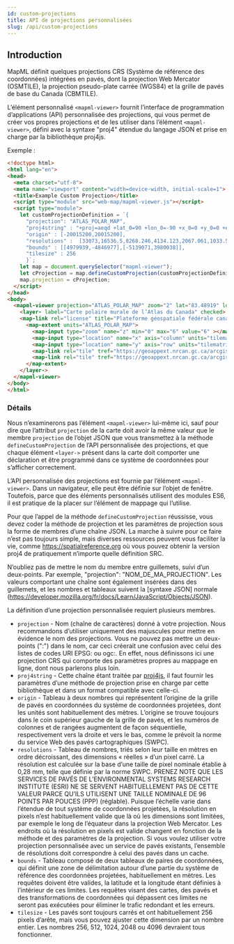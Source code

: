 ```yaml
---
id: custom-projections
title: API de projections personnalisées
slug: /api/custom-projections
---
```


## Introduction

MapML définit quelques projections CRS (Système de référence des coordonnées) intégrées en pavés, dont la projection Web Mercator (OSMTILE), la projection pseudo-plate carrée (WGS84) et la grille de pavés de base du Canada (CBMTILE). 

L’élément personnalisé `<mapml-viewer>` fournit l’interface de programmation d’applications (API) personnalisée des projections, qui vous permet de créer vos propres projections et de les utiliser dans l’élément `<mapml-viewer>`, défini avec la syntaxe "proj4" étendue du langage JSON et prise en charge par la bibliothèque proj4js.

Exemple :

```html
<!doctype html>
<html lang="en">
<head>
  <meta charset="utf-8">
  <meta name="viewport" content="width=device-width, initial-scale=1">
  <title>Example Custom Projection</title>
  <script type="module" src="web-map/mapml-viewer.js"></script>
  <script type="module">
    let customProjectionDefinition = `{
      "projection": "ATLAS_POLAR_MAP",
      "proj4string" : "+proj=aeqd +lat_0=90 +lon_0=-90 +x_0=0 +y_0=0 +ellps=sphere +units=m +no_defs +type=crs",
      "origin" : [-20015200,20015200],
      "resolutions" :  [33073,16536.5,8268.246,4134.123,2067.061,1033.531,516.765],
      "bounds" : [[4979939,-4846977],[-5139071,3980038]],
      "tilesize" : 256
      }`;
    let map = document.querySelector("mapml-viewer");
    let cProjection = map.defineCustomProjection(customProjectionDefinition);    
    map.projection = cProjection;
  </script>
</head>
<body>
  <mapml-viewer projection="ATLAS_POLAR_MAP" zoom="2" lat="83.48919" lon="-87.7687" controls>
    <layer- label="Carte polaire murale de l’Atlas du Canada" checked>
    <map-link rel="license" title="Plateforme géospatiale fédérale canadienne" href="https://geoappext.nrcan.gc.ca/arcgis/rest/services/FGP/NCR_RCN/MapServer/"></map-link>
      <map-extent units="ATLAS_POLAR_MAP">
        <map-input type="zoom" name="z" min="0" max="6" value="6" ></map-input>
        <map-input type="location" name="x" axis="column" units="tilematrix" min="116" max="186"></map-input>
        <map-input type="location" name="y" axis="row" units="tilematrix" min="125" max="184"></map-input>
        <map-link rel="tile" tref="https://geoappext.nrcan.gc.ca/arcgis/rest/services/FGP/NCR_RCN/MapServer/tile/{z}/{y}/{x}/"></map-link>
        <map-link rel="tile" tref="https://geoappext.nrcan.gc.ca/arcgis/rest/services/FGP/NCR_RCN_A/MapServer/tile/{z}/{y}/{x}/"></map-link>
      </map-extent>
    </layer->
  </mapml-viewer>
</body>
</html>
```

### Détails

Nous n’examinerons pas l’élément `<mapml-viewer>` lui-même ici, sauf pour dire que l’attribut `projection` de la carte doit avoir la même valeur que le membre `projection` de l’objet JSON que vous transmettez à la méthode `defineCustomProjection` de l’API personnalisée des projections, et que chaque élément `<layer->` présent dans la carte doit comporter une déclaration et être programmé dans ce système de coordonnées pour s’afficher correctement.

L’API personnalisée des projections est fournie par l’élément `<mapml-viewer>`. Dans un navigateur, elle peut être définie sur l’objet de fenêtre. Toutefois, parce que des éléments personnalisés utilisent des modules ES6, il est pratique de la placer sur l’élément de mappage qui l’utilise.

Pour que l’appel de la méthode `defineCustomProjection` réussisse, vous devez coder la méthode de projection et les paramètres de projection sous la forme de membres d’une chaîne JSON. La marche à suivre pour ce faire n’est pas toujours simple, mais diverses ressources peuvent vous faciliter la vie, comme https://spatialreference.org où vous pouvez obtenir la version proj4 de pratiquement n’importe quelle définition SRC.

N’oubliez pas de mettre le nom du membre entre guillemets, suivi d’un deux-points. Par exemple, "projection": "NOM_DE_MA_PROJECTION". Les valeurs comportant une chaîne sont également insérées dans des guillemets, et les nombres et tableaux suivent la [syntaxe JSON] normale (https://developer.mozilla.org/fr/docs/Learn/JavaScript/Objects/JSON).

La définition d’une projection personnalisée requiert plusieurs membres.

- `projection` - Nom (chaîne de caractères) donné à votre projection. Nous recommandons d’utiliser uniquement des majuscules pour mettre en évidence le nom des projections. Vous ne pouvez pas mettre un deux-points (":") dans le nom, car ceci créerait une confusion avec celui des listes de codes URI EPSG: ou ogc:. En effet, nous définissons ici une projection CRS qui comporte des paramètres propres au mappage en ligne, dont nous parlerons plus loin.
- `proj4string` - Cette chaîne étant traitée par [proj4js](http://proj4js.org/), il faut fournir les paramètres d’une méthode de projection prise en charge par cette bibliothèque et dans un format compatible avec celle-ci.
- `origin` - Tableau à deux nombres qui représentent l’origine de la grille de pavés en coordonnées du système de coordonnées projetées, dont les unités sont habituellement des mètres. L’origine se trouve toujours dans le coin supérieur gauche de la grille de pavés, et les numéros de colonnes et de rangées augmentent de façon séquentielle, respectivement vers la droite et vers le bas, comme le prévoit la norme du service Web des pavés cartographiques (SWPC).  
- `resolutions` - Tableau de nombres, triés selon leur taille en mètres en ordre décroissant, des dimensions « réelles » d’un pixel carré. La résolution est calculée sur la base d’une taille de pixel nominale établie à 0,28 mm, telle que définie par la norme SWPC. PRENEZ NOTE QUE LES SERVICES DE PAVÉS DE L’ENVIRONMENTAL SYSTEMS RESEARCH INSTITUTE (ESRI) NE SE SERVENT HABITUELLEMENT PAS DE CETTE VALEUR PARCE QU’ILS UTILISENT UNE TAILLE NOMINALE DE 96 POINTS PAR POUCES (PPP) (réglable). Puisque l’échelle varie dans l’étendue de tout système de coordonnées projetées, la résolution en pixels n’est habituellement valide que là où les dimensions sont limitées, par exemple le long de l’équateur dans la projection Web Mercator. Les endroits où la résolution en pixels est valide changent en fonction de la méthode et des paramètres de la projection. Si vous voulez utiliser votre projection personnalisée avec un service de pavés existants, l’ensemble de résolutions doit correspondre à celui des pavés dans un cache.
- `bounds` - Tableau composé de deux tableaux de paires de coordonnées, qui définit une zone de délimitation autour d’une partie du système de référence des coordonnées projetées, habituellement en mètres. Les requêtes doivent être valides, la latitude et la longitude étant définies à l’intérieur de ces limites. Les requêtes visant des cartes, des pavés et des transformations de coordonnées qui dépassent ces limites ne seront pas exécutées pour éliminer le trafic redondant et les erreurs.  
- `tilesize` - Les pavés sont toujours carrés et ont habituellement 256 pixels d’arête, mais vous pouvez ajuster cette dimension par un nombre entier. Les nombres 256, 512, 1024, 2048 ou 4096 devraient tous fonctionner.

